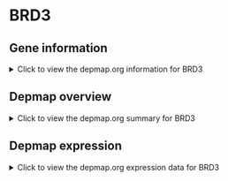 <h1>BRD3</h1>

<h2>Gene information</h2>
<details>
  <summary>Click to view the depmap.org information for BRD3</summary>
  <iframe src="https://depmap.org/portal/gene/BRD3?tab=about" style="border:none;width:100%;height:800px"></iframe>
</details>

<h2>Depmap overview</h2>
<details>
  <summary>Click to view the depmap.org summary for BRD3</summary>
  <iframe src="https://depmap.org/portal/gene/BRD3?tab=overview" style="border:none;width:100%;height:800px"></iframe>
</details>

<h2>Depmap expression</h2>
<details>
  <summary>Click to view the depmap.org expression data for BRD3</summary>
  <iframe src="https://depmap.org/portal/gene/BRD3?tab=characterization" style="border:none;width:100%;height:800px"></iframe>
</details>


<!--
<h2>Reactome Pathway diagram</h2>
<details>
  <summary>Click to view Reactome pathway for BRD3</summary>
  PNAME
</details>
-->


